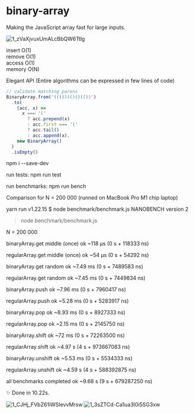 # binary-array

Making the JavaScript array fast for large inputs.

![1_zVaXjvuxUmALcBbQW6Ttlg](https://user-images.githubusercontent.com/88512646/189848446-db97cd75-58ac-483f-82ab-4e8924308f79.png)

insert O(1)  
remove O(1)  
access O(1)  
memory O(N)

Elegant API (Entire algorithms can be expressed in few lines of code)

```js
// validate matching parens
BinaryArray.from('((()))()()(())')
  .to(
    (acc, x) =>
      x === '('
        ? acc.prepend(x)
        : acc.first === '('
        ? acc.tail()
        : acc.append(x),
    new BinaryArray()
  )
  .isEmpty()
```

npm i --save-dev

run tests:
npm run test

run benchmarks:
npm run bench

Comparison for N = 200 000 (runned on MacBook Pro M1 chip laptop)

yarn run v1.22.15
$ node benchmark/benchmark.js
NANOBENCH version 2

> node benchmark/benchmark.js

N = 200 000

binaryArray.get middle (once)
ok ~118 μs (0 s + 118333 ns)

regularArray.get middle (once)
ok ~54 μs (0 s + 54292 ns)

binaryArray.get random
ok ~7.49 ms (0 s + 7489583 ns)

regularArray.get random
ok ~7.45 ms (0 s + 7449834 ns)

binaryArray.push
ok ~7.96 ms (0 s + 7960417 ns)

regularArray.push
ok ~5.28 ms (0 s + 5283917 ns)

binaryArray.pop
ok ~8.93 ms (0 s + 8927333 ns)

regularArray.pop
ok ~2.15 ms (0 s + 2145750 ns)

binaryArray.shift
ok ~72 ms (0 s + 72263500 ns)

regularArray.shift
ok ~4.97 s (4 s + 973667083 ns)

binaryArray.unshift
ok ~5.53 ms (0 s + 5534333 ns)

regularArray.unshift
ok ~4.59 s (4 s + 588392875 ns)

all benchmarks completed
ok ~9.68 s (9 s + 679287250 ns)

✨ Done in 10.22s.

![1_CJHj_FVbZ61iWSIevvMrsw](https://user-images.githubusercontent.com/88512646/189848001-5274f5bf-200d-46e3-80df-25c5718bfc4a.gif)
![1_3sZTCd-Ca1ua3I0i5SG3xw](https://user-images.githubusercontent.com/88512646/189848250-d4ae2333-93c4-411c-94e7-66dbf6e9794d.png)
